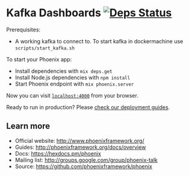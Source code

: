 # Kafka Dashboards [![Deps Status](https://beta.hexfaktor.org/badge/all/github/tulinmola/kafka-dashboards.svg)](https://beta.hexfaktor.org/github/tulinmola/kafka-dashboards)

Prerequisites:

  * A working kafka to connect to. To start kafka in dockermachine use `scripts/start_kafka.sh`

To start your Phoenix app:

  * Install dependencies with `mix deps.get`
  * Install Node.js dependencies with `npm install`
  * Start Phoenix endpoint with `mix phoenix.server`

Now you can visit [`localhost:4000`](http://localhost:4000) from your browser.

Ready to run in production? Please [check our deployment guides](http://www.phoenixframework.org/docs/deployment).

## Learn more

  * Official website: http://www.phoenixframework.org/
  * Guides: http://phoenixframework.org/docs/overview
  * Docs: https://hexdocs.pm/phoenix
  * Mailing list: http://groups.google.com/group/phoenix-talk
  * Source: https://github.com/phoenixframework/phoenix

